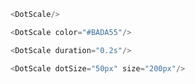 
```js
<DotScale/>
```

```js
<DotScale color="#BADA55"/>
```

```js
<DotScale duration="0.2s"/>
```

```js
<DotScale dotSize="50px" size="200px"/>
```